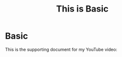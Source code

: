 ﻿---
title: "This is Basic"
excerpt: "How to use enums and bitflags in Unreal game development."
---

# Basic
This is the supporting document for my YouTube video: